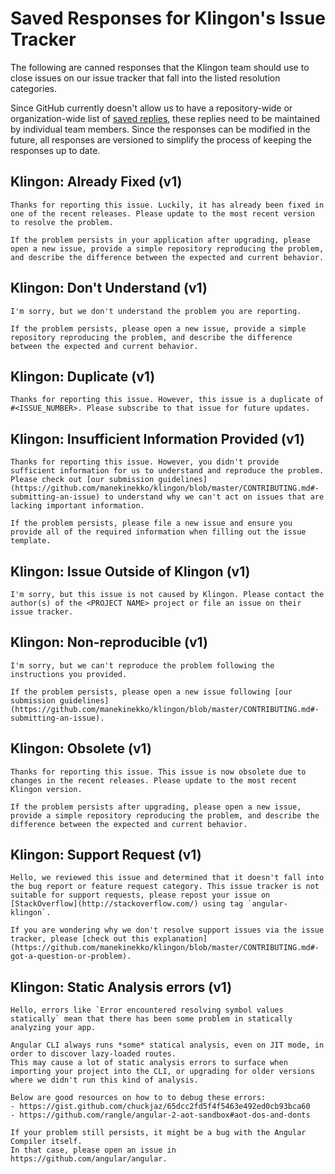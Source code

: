 # Saved Responses for Klingon's Issue Tracker

The following are canned responses that the Klingon team should use to close issues on our issue tracker that fall into the listed resolution categories.

Since GitHub currently doesn't allow us to have a repository-wide or organization-wide list of [saved replies](https://help.github.com/articles/working-with-saved-replies/), these replies need to be maintained by individual team members. Since the responses can be modified in the future, all responses are versioned to simplify the process of keeping the responses up to date.


## Klingon: Already Fixed (v1)
```
Thanks for reporting this issue. Luckily, it has already been fixed in one of the recent releases. Please update to the most recent version to resolve the problem.

If the problem persists in your application after upgrading, please open a new issue, provide a simple repository reproducing the problem, and describe the difference between the expected and current behavior.
```


## Klingon: Don't Understand (v1)
```
I'm sorry, but we don't understand the problem you are reporting.

If the problem persists, please open a new issue, provide a simple repository reproducing the problem, and describe the difference between the expected and current behavior.
```


## Klingon: Duplicate (v1)
```
Thanks for reporting this issue. However, this issue is a duplicate of #<ISSUE_NUMBER>. Please subscribe to that issue for future updates.
```


## Klingon: Insufficient Information Provided (v1)
```
Thanks for reporting this issue. However, you didn't provide sufficient information for us to understand and reproduce the problem. Please check out [our submission guidelines](https://github.com/manekinekko/klingon/blob/master/CONTRIBUTING.md#-submitting-an-issue) to understand why we can't act on issues that are lacking important information.

If the problem persists, please file a new issue and ensure you provide all of the required information when filling out the issue template.
```

## Klingon: Issue Outside of Klingon (v1)
```
I'm sorry, but this issue is not caused by Klingon. Please contact the author(s) of the <PROJECT NAME> project or file an issue on their issue tracker.
```


## Klingon: Non-reproducible (v1)
```
I'm sorry, but we can't reproduce the problem following the instructions you provided.

If the problem persists, please open a new issue following [our submission guidelines](https://github.com/manekinekko/klingon/blob/master/CONTRIBUTING.md#-submitting-an-issue).
```


## Klingon: Obsolete (v1)
```
Thanks for reporting this issue. This issue is now obsolete due to changes in the recent releases. Please update to the most recent Klingon version.

If the problem persists after upgrading, please open a new issue, provide a simple repository reproducing the problem, and describe the difference between the expected and current behavior.
```


## Klingon: Support Request (v1)
```
Hello, we reviewed this issue and determined that it doesn't fall into the bug report or feature request category. This issue tracker is not suitable for support requests, please repost your issue on [StackOverflow](http://stackoverflow.com/) using tag `angular-klingon`.

If you are wondering why we don't resolve support issues via the issue tracker, please [check out this explanation](https://github.com/manekinekko/klingon/blob/master/CONTRIBUTING.md#-got-a-question-or-problem).
```


## Klingon: Static Analysis errors (v1)
```
Hello, errors like `Error encountered resolving symbol values statically` mean that there has been some problem in statically analyzing your app.

Angular CLI always runs *some* statical analysis, even on JIT mode, in order to discover lazy-loaded routes.
This may cause a lot of static analysis errors to surface when importing your project into the CLI, or upgrading for older versions where we didn't run this kind of analysis.

Below are good resources on how to to debug these errors:
- https://gist.github.com/chuckjaz/65dcc2fd5f4f5463e492ed0cb93bca60
- https://github.com/rangle/angular-2-aot-sandbox#aot-dos-and-donts

If your problem still persists, it might be a bug with the Angular Compiler itself.
In that case, please open an issue in https://github.com/angular/angular.
```